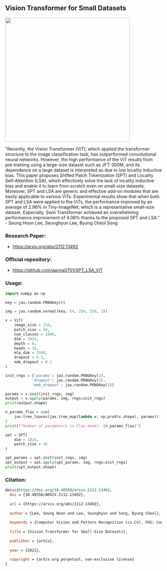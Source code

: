 ## Vision Transformer for Small Datasets

<img src="./images/vit_for_small_datasets.png" width="400px"></img>

"Recently, the Vision Transformer (ViT), which applied the transformer structure to the image classification task, has outperformed convolutional neural networks. However, the high performance of the ViT results from pre-training using a large-size dataset such as JFT-300M, and its dependence on a large dataset is interpreted as due to low locality inductive bias. This paper proposes Shifted Patch Tokenization (SPT) and Locality Self-Attention (LSA), which effectively solve the lack of locality inductive bias and enable it to learn from scratch even on small-size datasets. Moreover, SPT and LSA are generic and effective add-on modules that are easily applicable to various ViTs. Experimental results show that when both SPT and LSA were applied to the ViTs, the performance improved by an average of 2.96% in Tiny-ImageNet, which is a representative small-size dataset. Especially, Swin Transformer achieved an overwhelming performance improvement of 4.08% thanks to the proposed SPT and LSA." - Seung Hoon Lee, Seunghyun Lee, Byung Cheol Song

### Research Paper:
- https://arxiv.org/abs/2112.13492

### Official repository:
- https://github.com/aanna0701/SPT_LSA_ViT

### Usage:
```python
import numpy as np

key = jax.random.PRNGKey(0)

img = jax.random.normal(key, (4, 256, 256, 3))

v = ViT(
    image_size = 256,
    patch_size = 16,
    num_classes = 1000,
    dim = 1024,
    depth = 6,
    heads = 16,
    mlp_dim = 2048,
    dropout = 0.1,
    emb_dropout = 0.1
)

init_rngs = {'params': jax.random.PRNGKey(1), 
            'dropout': jax.random.PRNGKey(2), 
            'emb_dropout': jax.random.PRNGKey(3)}

params = v.init(init_rngs, img)
output = v.apply(params, img, rngs=init_rngs)
print(output.shape)

n_params_flax = sum(
    jax.tree_leaves(jax.tree_map(lambda x: np.prod(x.shape), params))
)
print(f"Number of parameters in Flax model: {n_params_flax}")

spt = SPT(
    dim = 1024,
    patch_size = 16
)

spt_params = spt.init(init_rngs, img)
spt_output = spt.apply(spt_params, img, rngs=init_rngs)
print(spt_output.shape)
```

### Citation:
```bibtex
@misc{https://doi.org/10.48550/arxiv.2112.13492,
  doi = {10.48550/ARXIV.2112.13492},
  
  url = {https://arxiv.org/abs/2112.13492},
  
  author = {Lee, Seung Hoon and Lee, Seunghyun and Song, Byung Cheol},
  
  keywords = {Computer Vision and Pattern Recognition (cs.CV), FOS: Computer and information sciences, FOS: Computer and information sciences},
  
  title = {Vision Transformer for Small-Size Datasets},
  
  publisher = {arXiv},
  
  year = {2021},
  
  copyright = {arXiv.org perpetual, non-exclusive license}
}
```